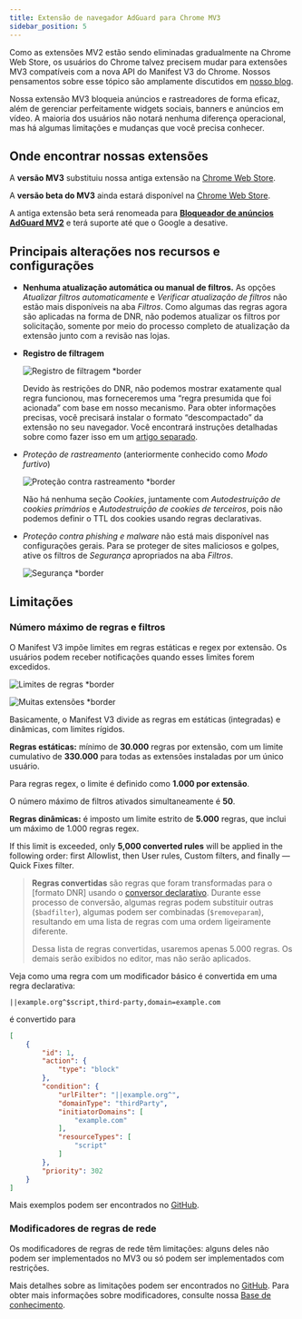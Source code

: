 ```yaml
---
title: Extensão de navegador AdGuard para Chrome MV3
sidebar_position: 5
---
```


Como as extensões MV2 estão sendo eliminadas gradualmente na Chrome Web Store, os usuários do Chrome talvez precisem mudar para extensões MV3 compatíveis com a nova API do Manifest V3 do Chrome. Nossos pensamentos sobre esse tópico são amplamente discutidos em [nosso blog](https://adguard.com/pt_br/blog/tag/manifest-v3.html).

Nossa extensão MV3 bloqueia anúncios e rastreadores de forma eficaz, além de gerenciar perfeitamente widgets sociais, banners e anúncios em vídeo. A maioria dos usuários não notará nenhuma diferença operacional, mas há algumas limitações e mudanças que você precisa conhecer.

## Onde encontrar nossas extensões

A **versão MV3** substituiu nossa antiga extensão na [Chrome Web Store](https://chromewebstore.google.com/detail/adguard-adblocker/bgnkhhnnamicmpeenaelnjfhikgbkllg).

A **versão beta do MV3** ainda estará disponível na [Chrome Web Store](https://chromewebstore.google.com/detail/adguard-adblocker-mv3-exp/apjcbfpjihpedihablmalmbbhjpklbdf).

A antiga extensão beta será renomeada para [**Bloqueador de anúncios AdGuard MV2**](https://chromewebstore.google.com/detail/adguard-adblocker-beta/gfggjaccafhcbfogfkogggoepomehbjl) e terá suporte até que o Google a desative.

## Principais alterações nos recursos e configurações

- **Nenhuma atualização automática ou manual de filtros.** As opções _Atualizar filtros automaticamente_ e _Verificar atualização de filtros_ não estão mais disponíveis na aba _Filtros_. Como algumas das regras agora são aplicadas na forma de DNR, não podemos atualizar os filtros por solicitação, somente por meio do processo completo de atualização da extensão junto com a revisão nas lojas.

- **Registro de filtragem**

  ![Registro de filtragem \*border](https://cdn.adtidy.org/content/blog/mv3/new/log.png)

  Devido às restrições do DNR, não podemos mostrar exatamente qual regra funcionou, mas forneceremos uma “regra presumida que foi acionada” com base em nosso mecanismo. Para obter informações precisas, você precisará instalar o formato “descompactado” da extensão no seu navegador. Você encontrará instruções detalhadas sobre como fazer isso em um [artigo separado](/adguard-browser-extension/solving-problems/debug-rules/).

- _Proteção de rastreamento_ (anteriormente conhecido como _Modo furtivo_)

  ![Proteção contra rastreamento \*border](https://cdn.adtidy.org/content/blog/mv3/new/tracking_screen.png)

  Não há nenhuma seção _Cookies_, juntamente com _Autodestruição de cookies primários_ e _Autodestruição de cookies de terceiros_, pois não podemos definir o TTL dos cookies usando regras declarativas.

- _Proteção contra phishing e malware_ não está mais disponível nas configurações gerais. Para se proteger de sites maliciosos e golpes, ative os filtros de _Segurança_ apropriados na aba _Filtros_.

  ![Segurança \*border](https://cdn.adtidy.org/content/blog/mv3/new/security.png)

## Limitações

### Número máximo de regras e filtros

O Manifest V3 impõe limites em regras estáticas e regex por extensão. Os usuários podem receber notificações quando esses limites forem excedidos.

![Limites de regras \*border](https://cdn.adtidy.org/content/blog/new/rulelimits.png)

![Muitas extensões \*border](https://cdn.adtidy.org/content/blog/new/other_extension.png)

Basicamente, o Manifest V3 divide as regras em estáticas (integradas) e dinâmicas, com limites rígidos.

**Regras estáticas:** mínimo de **30.000** regras por extensão, com um limite cumulativo de **330.000** para todas as extensões instaladas por um único usuário.

Para regras regex, o limite é definido como **1.000 por extensão**.

O número máximo de filtros ativados simultaneamente é **50**.

**Regras dinâmicas:** é imposto um limite estrito de **5.000** regras, que inclui um máximo de 1.000 regras regex.

If this limit is exceeded, only **5,000 converted rules** will be applied in the following order: first Allowlist, then User rules, Custom filters, and finally — Quick Fixes filter.

> **Regras convertidas** são regras que foram transformadas
> para o \[formato DNR] usando o [conversor declarativo][github-declarative-converter].
> Durante esse processo de conversão, algumas regras podem substituir outras (`$badfilter`), algumas podem ser combinadas (`$removeparam`),
> resultando em uma lista de regras com uma ordem ligeiramente diferente.
>
> Dessa lista de regras convertidas, usaremos apenas 5.000 regras. Os demais serão exibidos no editor, mas não serão aplicados.

Veja como uma regra com um modificador básico é convertida em uma regra declarativa:

```adblock
||example.org^$script,third-party,domain=example.com
```

é convertido para

```json
[
    {
        "id": 1,
        "action": {
            "type": "block"
        },
        "condition": {
            "urlFilter": "||example.org^",
            "domainType": "thirdParty",
            "initiatorDomains": [
                "example.com"
            ],
            "resourceTypes": [
                "script"
            ]
        },
        "priority": 302
    }
]
```

Mais exemplos podem ser encontrados no [GitHub][github-declarative-converter-examples].

### Modificadores de regras de rede

Os modificadores de regras de rede têm limitações: alguns deles não podem ser implementados no MV3 ou só podem ser implementados com restrições.

Mais detalhes sobre as limitações podem ser encontrados no [GitHub][github-declarative-converter].
Para obter mais informações sobre modificadores, consulte nossa [Base de conhecimento](/general/ad-filtering/create-own-filters).

[DNR format]: https://developer.chrome.com/docs/extensions/reference/api/declarativeNetRequest#build-rules

<!-- TODO: update the following urls after the release/v3.1 branch is merged -->

[github-declarative-converter]: https://github.com/AdguardTeam/tsurlfilter/tree/release/v3.1/packages/tsurlfilter/src/rules/declarative-converter
[github-declarative-converter-examples]: https://github.com/AdguardTeam/tsurlfilter/tree/release/v3.1/packages/tsurlfilter/src/rules/declarative-converter#basic-examples
